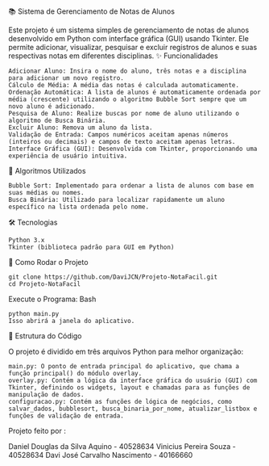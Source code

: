 📚 Sistema de Gerenciamento de Notas de Alunos

Este projeto é um sistema simples de gerenciamento de notas de alunos desenvolvido em Python com interface gráfica (GUI) usando Tkinter. Ele permite adicionar, visualizar, pesquisar e excluir registros de alunos e suas respectivas notas em diferentes disciplinas.
✨ Funcionalidades

    Adicionar Aluno: Insira o nome do aluno, três notas e a disciplina para adicionar um novo registro.
    Cálculo de Média: A média das notas é calculada automaticamente.
    Ordenação Automática: A lista de alunos é automaticamente ordenada por média (crescente) utilizando o algoritmo Bubble Sort sempre que um novo aluno é adicionado.
    Pesquisa de Aluno: Realize buscas por nome de aluno utilizando o algoritmo de Busca Binária.
    Excluir Aluno: Remova um aluno da lista.
    Validação de Entrada: Campos numéricos aceitam apenas números (inteiros ou decimais) e campos de texto aceitam apenas letras.
    Interface Gráfica (GUI): Desenvolvida com Tkinter, proporcionando uma experiência de usuário intuitiva.

🎯 Algoritmos Utilizados

    Bubble Sort: Implementado para ordenar a lista de alunos com base em suas médias ou nomes.
    Busca Binária: Utilizado para localizar rapidamente um aluno específico na lista ordenada pelo nome.

🛠️ Tecnologias

    Python 3.x
    Tkinter (biblioteca padrão para GUI em Python)

🚀 Como Rodar o Projeto

    git clone https://github.com/DaviJCN/Projeto-NotaFacil.git
    cd Projeto-NotaFacil

Execute o Programa:
Bash

    python main.py
    Isso abrirá a janela do aplicativo.

📄 Estrutura do Código

O projeto é dividido em três arquivos Python para melhor organização:

    main.py: O ponto de entrada principal do aplicativo, que chama a função principal() do módulo overlay.
    overlay.py: Contém a lógica da interface gráfica do usuário (GUI) com Tkinter, definindo os widgets, layout e chamadas para as funções de manipulação de dados.
    configuracao.py: Contém as funções de lógica de negócios, como salvar_dados, bubblesort, busca_binaria_por_nome, atualizar_listbox e funções de validação de entrada.

Projeto feito por :

Daniel Douglas da Silva Aquino - 40528634
Vinicius Pereira Souza - 40528634
Davi José Carvalho Nascimento - 40166660
